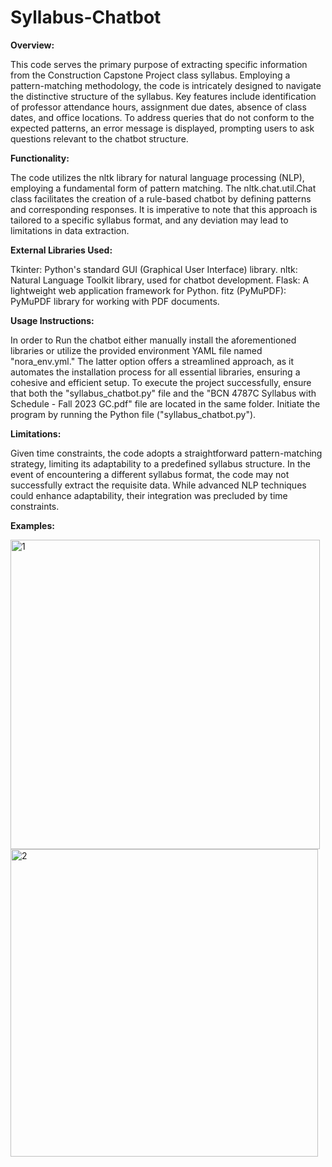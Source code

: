 # Syllabus-Chatbot

**Overview:**

This code serves the primary purpose of extracting specific information from the Construction Capstone Project class syllabus. Employing a pattern-matching methodology, the code is intricately designed to navigate the distinctive structure of the syllabus. Key features include identification of professor attendance hours, assignment due dates, absence of class dates, and office locations. To address queries that do not conform to the expected patterns, an error message is displayed, prompting users to ask questions relevant to the chatbot structure. 

**Functionality:**

The code utilizes the nltk library for natural language processing (NLP), employing a fundamental form of pattern matching. The nltk.chat.util.Chat class facilitates the creation of a rule-based chatbot by defining patterns and corresponding responses. It is imperative to note that this approach is tailored to a specific syllabus format, and any deviation may lead to limitations in data extraction.

**External Libraries Used:**

Tkinter: Python's standard GUI (Graphical User Interface) library.
nltk: Natural Language Toolkit library, used for chatbot development.
Flask: A lightweight web application framework for Python.
fitz (PyMuPDF): PyMuPDF library for working with PDF documents.

**Usage Instructions:**

In order to Run the chatbot either manually install the aforementioned libraries or utilize the provided environment YAML file named "nora_env.yml." The latter option offers a streamlined approach, as it automates the installation process for all essential libraries, ensuring a cohesive and efficient setup.
To execute the project successfully, ensure that both the "syllabus_chatbot.py" file and the "BCN 4787C Syllabus with Schedule - Fall 2023 GC.pdf" file are located in the same folder. Initiate the program by running the Python file ("syllabus_chatbot.py").

**Limitations:**

Given time constraints, the code adopts a straightforward pattern-matching strategy, limiting its adaptability to a predefined syllabus structure. In the event of encountering a different syllabus format, the code may not successfully extract the requisite data. While advanced NLP techniques could enhance adaptability, their integration was precluded by time constraints.

**Examples:**

<img width="495" alt="1" src="https://github.com/NoraSarhadi/Syllabus-Chatbot/assets/155926181/f8a07242-03e2-4a23-b95a-f3fa8f5e338d">

<img width="492" alt="2" src="https://github.com/NoraSarhadi/Syllabus-Chatbot/assets/155926181/2cd230e5-0303-4e98-ad6a-dee35ec687b6">

